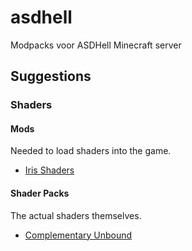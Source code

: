 # asdhell
Modpacks voor ASDHell Minecraft server

## Suggestions

### Shaders

#### Mods

Needed to load shaders into the game.

- [Iris Shaders](https://www.curseforge.com/minecraft/mc-mods/irisshaders)

#### Shader Packs

The actual shaders themselves.

- [Complementary Unbound](https://www.curseforge.com/minecraft/shaders/complementary-unbound)
